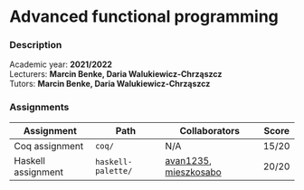 # Advanced functional programming

### Description

Academic year: **2021/2022** \
Lecturers: **Marcin Benke, Daria Walukiewicz-Chrząszcz** \
Tutors: **Marcin Benke, Daria Walukiewicz-Chrząszcz**

### Assignments

| Assignment         | Path               | Collaborators                                                                          | Score |
|--------------------|--------------------|----------------------------------------------------------------------------------------|-------|
| Coq assignment     | `coq/`             | N/A                                                                                    | 15/20 |
| Haskell assignment | `haskell-palette/` | [avan1235](https://github.com/avan1235), [mieszkosabo](https://github.com/mieszkosabo) | 20/20 |
